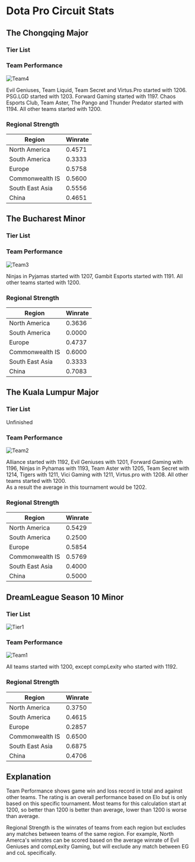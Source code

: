 # Dota Pro Circuit Stats

## The Chongqing Major

### Tier List

### Team Performance

![Team4](https://cdn.discordapp.com/attachments/296148162975105049/557952608673726511/unknown.png)

Evil Geniuses, Team Liquid, Team Secret and Virtus.Pro started with 1206. PSG.LGD started with 1203. Forward Gaming started with 1197. Chaos Esports Club, Team Aster, The Pango and Thunder Predator started with 1194. All other teams started with 1200.

### Regional Strength

| Region          | Winrate |
|-----------------|---------|
| North America   | 0.4571  |
| South America   | 0.3333  |
| Europe          | 0.5758  |
| Commonwealth IS | 0.5600  |
| South East Asia | 0.5556  |
| China           | 0.4651  |

## The Bucharest Minor

### Tier List

### Team Performance

![Team3](https://cdn.discordapp.com/attachments/296148162975105049/539124668330672157/unknown.png)

Ninjas in Pyjamas started with 1207, Gambit Esports started with 1191. All other teams started with 1200.

### Regional Strength

| Region          | Winrate |
|-----------------|---------|
| North America   | 0.3636  |
| South America   | 0.0000  |
| Europe          | 0.4737  |
| Commonwealth IS | 0.6000  |
| South East Asia | 0.3333  |
| China           | 0.7083  |

## The Kuala Lumpur Major

### Tier List

Unfinished

### Team Performance

![Team2](https://cdn.discordapp.com/attachments/296148162975105049/514551620843995147/unknown.png)

Alliance started with 1192, Evil Geniuses with 1201, Forward Gaming with 1196, Ninjas in Pyhamas with 1193, Team Aster with 1205, Team Secret with 1214, Tigers with 1211, Vici Gaming with 1211, Virtus.pro with 1208. All other teams started with 1200.  
As a result the average in this tournament would be 1202.

### Regional Strength

| Region          | Winrate |
|-----------------|---------|
| North America   | 0.5429  |
| South America   | 0.2500  |
| Europe          | 0.5854  |
| Commonwealth IS | 0.5769  |
| South East Asia | 0.4000  |
| China           | 0.5000  |

## DreamLeague Season 10 Minor

### Tier List

![Tier1](https://cdn.discordapp.com/attachments/296148162975105049/509008191338840064/unknown.png)

### Team Performance

![Team1](https://cdn.discordapp.com/attachments/296148162975105049/508805135019802634/unknown.png)

All teams started with 1200, except compLexity who started with 1192.

### Regional Strength

| Region          | Winrate |
|-----------------|---------|
| North America   | 0.3750  |
| South America   | 0.4615  |
| Europe          | 0.2857  |
| Commonwealth IS | 0.6500  |
| South East Asia | 0.6875  |
| China           | 0.4706  |

## Explanation

Team Performance shows game win and loss record in total and against other teams. The rating is an overall performance based on Elo but is only based on this specific tournament. Most teams for this calculation start at 1200, so better than 1200 is better than average, lower than 1200 is worse than average.

Regional Strength is the winrates of teams from each region but excludes any matches between teams of the same region. For example, North Amerca's winrates can be scored based on the average winrate of Evil Geniuses and compLexity Gaming, but will exclude any match between EG and coL specifically.

